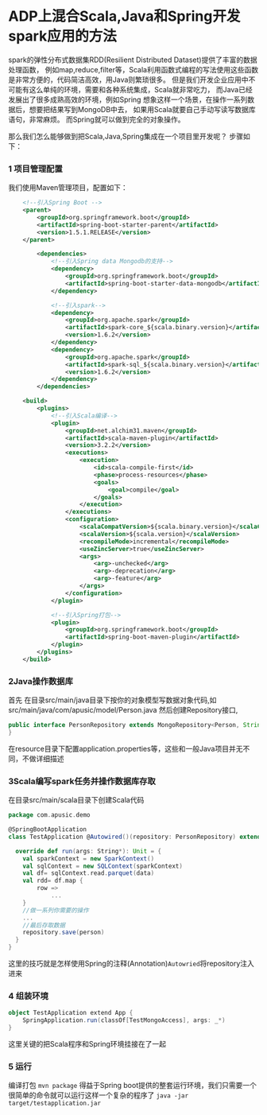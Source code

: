 # ADP上混合Scala,Java和Spring开发spark应用的方法

spark的弹性分布式数据集RDD(Resilient Distributed Dataset)提供了丰富的数据处理函数，
例如map,reduce,filter等，Scala利用函数式编程的写法使用这些函数是非常方便的，代码简洁高效，用Java则繁琐很多。
但是我们开发企业应用中不可能有这么单纯的环境，需要和各种系统集成，Scala就非常吃力，
而Java已经发展出了很多成熟高效的环境，例如Spring
想象这样一个场景，在操作一系列数据后，想要把结果写到MongoDB中去，
如果用Scala就要自己手动写读写数据库语句，非常麻烦。
而Spring就可以做到完全的对象操作。

那么我们怎么能够做到把Scala,Java,Spring集成在一个项目里开发呢？
步骤如下：
### 1 项目管理配置
我们使用Maven管理项目，配置如下：
```xml
    <!--引入Spring Boot -->
    <parent>
        <groupId>org.springframework.boot</groupId>
        <artifactId>spring-boot-starter-parent</artifactId>
        <version>1.5.1.RELEASE</version>
    </parent>

        <dependencies>
            <!--引入Spring data Mongodb的支持-->
            <dependency>
                <groupId>org.springframework.boot</groupId>
                <artifactId>spring-boot-starter-data-mongodb</artifactId>
            </dependency>

            <!--引入spark-->
            <dependency>
                <groupId>org.apache.spark</groupId>
                <artifactId>spark-core_${scala.binary.version}</artifactId>
                <version>1.6.2</version>
            </dependency>
            <dependency>
                <groupId>org.apache.spark</groupId>
                <artifactId>spark-sql_${scala.binary.version}</artifactId>
                <version>1.6.2</version>
            </dependency>
        </dependencies>

    <build>
        <plugins>
            <!--引入Scala编译-->
            <plugin>
                <groupId>net.alchim31.maven</groupId>
                <artifactId>scala-maven-plugin</artifactId>
                <version>3.2.2</version>
                <executions>
                    <execution>
                        <id>scala-compile-first</id>
                        <phase>process-resources</phase>
                        <goals>
                            <goal>compile</goal>
                        </goals>
                    </execution>
                </executions>
                <configuration>
                    <scalaCompatVersion>${scala.binary.version}</scalaCompatVersion>
                    <scalaVersion>${scala.version}</scalaVersion>
                    <recompileMode>incremental</recompileMode>
                    <useZincServer>true</useZincServer>
                    <args>
                        <arg>-unchecked</arg>
                        <arg>-deprecation</arg>
                        <arg>-feature</arg>
                    </args>
                </configuration>
            </plugin>

            <!--引入Spring打包-->
            <plugin>
                <groupId>org.springframework.boot</groupId>
                <artifactId>spring-boot-maven-plugin</artifactId>
            </plugin>
        </plugins>
    </build>
```

### 2Java操作数据库
首先
在目录src/main/java目录下按你的对象模型写数据对象代码,如
src/main/java/com/apusic/model/Person.java
然后创建Repository接口,
```java
public interface PersonRepository extends MongoRepository<Person, String>{
}
```
在resource目录下配置application.properties等，这些和一般Java项目并无不同，不做详细描述

### 3Scala编写spark任务并操作数据库存取
在目录src/main/scala目录下创建Scala代码
```scala
package com.apusic.demo

@SpringBootApplication
class TestApplication @Autowired()(repository: PersonRepository) extends CommandLineRunner {

  override def run(args: String*): Unit = {
    val sparkContext = new SparkContext()
    val sqlContext = new SQLContext(sparkContext)
    val df= sqlContext.read.parquet(data)
    val rdd= df.map {
        row =>
            ...
    }
    //做一系列你需要的操作
    ...
    //最后存取数据
    repository.save(person)
  }
}
```
这里的技巧就是怎样使用Spring的注释(Annotation)`Autowried`将repository注入进来

### 4 组装环境
```scala
object TestApplication extend App {
    SpringApplication.run(classOf[TestMongoAccess], args: _*)
}
```
这里关键的把Scala程序和Spring环境挂接在了一起

### 5 运行
编译打包
`mvn package`
得益于Spring boot提供的整套运行环境，我们只需要一个很简单的命令就可以运行这样一个复杂的程序了
`java -jar target/testapplication.jar`